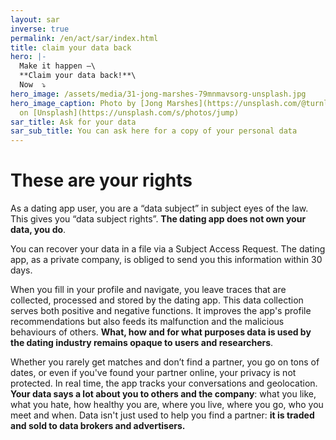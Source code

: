 ```yaml
---
layout: sar
inverse: true
permalink: /en/act/sar/index.html
title: claim your data back
hero: |-
  Make it happen —\
  **Claim your data back!**\
  Now  ⤵️
hero_image: /assets/media/31-jong-marshes-79mnmavsorg-unsplash.jpg
hero_image_caption: Photo by [Jong Marshes](https://unsplash.com/@turnlip19)
  on [Unsplash](https://unsplash.com/s/photos/jump)
sar_title: Ask for your data
sar_sub_title: You can ask here for a copy of your personal data
---
```

# These are your rights

As a dating app user, you are a “data subject” in subject eyes of the law. This gives you “data subject rights”. **The dating app does not own your data, you do**. 

You can recover your data in a file via a Subject Access Request. The dating app, as a private company, is obliged to send you this information within 30 days.

When you fill in your profile and navigate, you leave traces that are collected, processed and stored by the dating app. This data collection serves both positive and negative functions. It improves the app's profile recommendations but also feeds its malfunction and the malicious behaviours of others. **What, how and for what purposes data is used by the dating industry remains opaque to users and researchers**.

Whether you rarely get matches and don’t find a partner, you go on tons of dates, or even if you've found your partner online, your privacy is not protected. In real time, the app tracks your conversations and geolocation. **Your data says a lot about you to others and the company**: what you like, what you hate, how healthy you are, where you live, where you go, who you meet and when. Data isn't just used to help you find a partner: **it is traded and sold to data brokers and advertisers.**